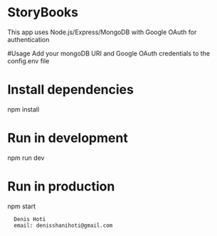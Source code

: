 # StoryBooks

This app uses Node.js/Express/MongoDB with Google OAuth for authentication

#Usage
Add your mongoDB URI and Google OAuth credentials to the config.env file

# Install dependencies
npm install

# Run in development
npm run dev

# Run in production
npm start


      Denis Hoti
      email: denisshanihoti@gmail.com
